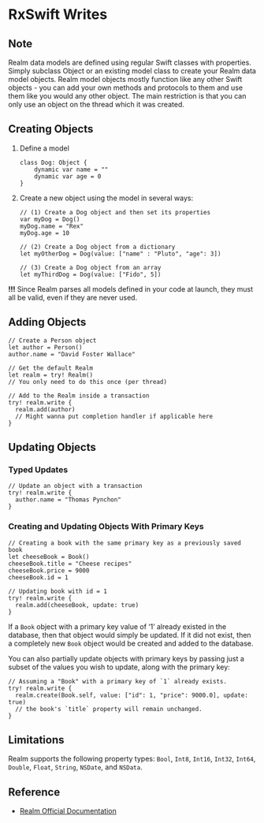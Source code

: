 # RxSwift Writes

## Note
Realm data models are defined using regular Swift classes with properties. Simply subclass Object or an existing model class to create your Realm data model objects. Realm model objects mostly function like any other Swift objects - you can add your own methods and protocols to them and use them like you would any other object. The main restriction is that you can only use an object on the thread which it was created.

## Creating Objects

1. Define a model

	```
	class Dog: Object {
	    dynamic var name = ""
	    dynamic var age = 0
	}
	```
	
2. Create a new object using the model in several ways:
	
	```
	// (1) Create a Dog object and then set its properties
	var myDog = Dog()
	myDog.name = "Rex"
	myDog.age = 10
	
	// (2) Create a Dog object from a dictionary
	let myOtherDog = Dog(value: ["name" : "Pluto", "age": 3])
	
	// (3) Create a Dog object from an array
	let myThirdDog = Dog(value: ["Fido", 5])
	```

**!!!** Since Realm parses all models defined in your code at launch, they must all be valid, even if they are never used.

## Adding Objects

```
// Create a Person object
let author = Person()
author.name = "David Foster Wallace"

// Get the default Realm
let realm = try! Realm()
// You only need to do this once (per thread)

// Add to the Realm inside a transaction
try! realm.write {
  realm.add(author)
  // Might wanna put completion handler if applicable here
}
```

## Updating Objects
### Typed Updates
```
// Update an object with a transaction
try! realm.write {
  author.name = "Thomas Pynchon"
}
```

### Creating and Updating Objects With Primary Keys
```
// Creating a book with the same primary key as a previously saved book
let cheeseBook = Book()
cheeseBook.title = "Cheese recipes"
cheeseBook.price = 9000
cheeseBook.id = 1

// Updating book with id = 1
try! realm.write {
  realm.add(cheeseBook, update: true)
}
```

If a `Book` object with a primary key value of ‘1’ already existed in the database, then that object would simply be updated. If it did not exist, then a completely new `Book` object would be created and added to the database.

You can also partially update objects with primary keys by passing just a subset of the values you wish to update, along with the primary key:

```
// Assuming a "Book" with a primary key of `1` already exists.
try! realm.write {
  realm.create(Book.self, value: ["id": 1, "price": 9000.0], update: true)
  // the book's `title` property will remain unchanged.
}
```

## Limitations
Realm supports the following property types: `Bool`, `Int8`, `Int16`, `Int32`, `Int64`, `Double`, `Float`, `String`, `NSDate`, and `NSData`.


## Reference
- [Realm Official Documentation](https://realm.io/docs/swift/latest)